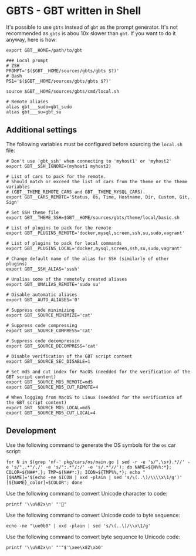 GBTS - GBT written in Shell
===========================

It's possible to use `gbts` instead of `gbt` as the prompt generator. It's not
recommended as `gbts` is abou 10x slower than `gbt`. If you want to do it anyway,
here is how:

```shell
export GBT__HOME=/path/to/gbt

### Local prompt
# ZSH
PROMPT='$($GBT__HOME/sources/gbts/gbts $?)'
# Bash
PS1='$($GBT__HOME/sources/gbts/gbts $?)'

source $GBT__HOME/sources/gbts/cmd/local.sh

# Remote aliases
alias gbt___sudo=gbt_sudo
alias gbt___su=gbt_su
```


Additional settings
-------------------

The following variables must be configured before sourcing the `local.sh` file:

```shell
# Don't use 'gbt_ssh' when connecting to 'myhost1' or 'myhost2'
export GBT__SSH_IGNORE=(myhost1 myhost2)

# List of cars to pack for the remote.
# Should match or exceed the list of cars from the theme or the theme variables
# (GBT__THEME_REMOTE_CARS and GBT__THEME_MYSQL_CARS).
export GBT__CARS_REMOTE='Status, Os, Time, Hostname, Dir, Custom, Git, Sign'

# Set SSH theme file
export GBT__THEME_SSH=$GBT__HOME/sources/gbts/theme/local/basic.sh

# List of plugins to pack for the remote
export GBT__PLUGINS_REMOTE='docker,mysql,screen,ssh,su,sudo,vagrant'

# List of plugins to pack for local commands
export GBT__PLUGINS_LOCAL='docker,mysql,screen,ssh,su,sudo,vagrant'

# Change default name of the alias for SSH (similarly of other plugins)
export GBT__SSH_ALIAS='sssh'

# Unalias some of the remotely created aliases
export GBT__UNALIAS_REMOTE='sudo su'

# Disable automatic aliases
export GBT__AUTO_ALIASES='0'

# Suppress code minimizing
export GBT__SOURCE_MINIMIZE='cat'

# Suppress code compressing
export GBT__SOURCE_COMPRESS='cat'

# Suppress code decompressin
export GBT__SOURCE_DECOMPRESS='cat'

# Disable verification of the GBT script content
export GBT__SOURCE_SEC_DISABLE=1

# Set md5 and cut index for MacOS (needded for the verification of the GBT script content)
export GBT__SOURCE_MD5_REMOTE=md5
export GBT__SOURCE_MD5_CUT_REMOTE=4

# When logging from MacOS to Linux (needded for the verification of the GBT script content)
export GBT__SOURCE_MD5_LOCAL=md5
export GBT__SOURCE_MD5_CUT_LOCAL=4
```


Development
-----------

Use the following command to generate the OS symbols for the `os` car script:

```shell
for N in $(grep 'nf-' pkg/cars/os/main.go | sed -r -e 's/",\s+}.*//' -e 's/",.*"/,/' -e 's/":.*"/:/' -e 's/.*"//'); do NAME=${N%%:*}; COLOR=${N##*,}; TMP=${N##*:}; ICON=${TMP%%,*}; echo "    [$NAME]='$(echo -ne $ICON | xxd -plain | sed 's/\(..\)/\\\\x\1/g')'     [${NAME}_color]=$COLOR"; done
```

Use the following command to convert Unicode character to code:

```shell
printf '\\u%02x\n' "'"
```

Use the following command to convert Unicode code to byte sequence:

```shell
echo -ne "\ue0b0" | xxd -plain | sed 's/\(..\)/\\x\1/g'
```

Use the following command to convert byte sequence to Unicode code:

```shell
printf '\\u%02x\n' "'"$'\xee\x82\xb0'
```
